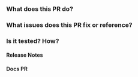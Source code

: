 <!-- Please review the following before submitting a PR:
Che's Contributing Guide: https://github.com/eclipse/che/blob/master/CONTRIBUTING.md
Pull Request Policy: https://github.com/eclipse/che/wiki/Development-Workflow#pull-requests

COMMITTERS: please include labels on each PR. Labels are listed here: https://github.com/eclipse/che/wiki/Labels but at a minimum you should include `kind/..` and `Dev Open Pull Request Status` labels.
-->

### What does this PR do?


### What issues does this PR fix or reference?


### Is it tested? How?
<!-- 
Please provide instructions here which scenario you fix/implement
and it which way you tested it, provide as much as you think reviewer
needs to do the same.
-->


#### Release Notes
<!-- markdown to be included in marketing announcement - N/A for bugs -->


#### Docs PR
<!-- Please add a matching PR to [the docs repo](https://github.com/eclipse/che-docs) and link that PR to this issue.
Both will be merged at the same time. -->
